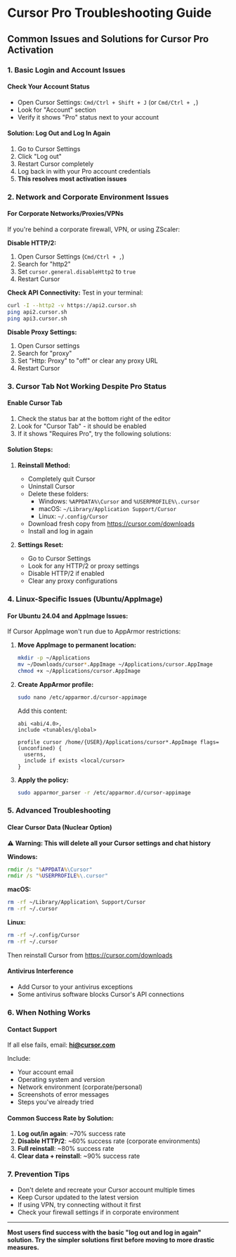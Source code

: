 # Cursor Pro Troubleshooting Guide

## Common Issues and Solutions for Cursor Pro Activation

### 1. **Basic Login and Account Issues**

#### Check Your Account Status
- Open Cursor Settings: `Cmd/Ctrl + Shift + J` (or `Cmd/Ctrl + ,`)
- Look for "Account" section
- Verify it shows "Pro" status next to your account

#### Solution: Log Out and Log In Again
1. Go to Cursor Settings
2. Click "Log out" 
3. Restart Cursor completely
4. Log back in with your Pro account credentials
5. **This resolves most activation issues**

### 2. **Network and Corporate Environment Issues**

#### For Corporate Networks/Proxies/VPNs
If you're behind a corporate firewall, VPN, or using ZScaler:

**Disable HTTP/2:**
1. Open Cursor Settings (`Cmd/Ctrl + ,`)
2. Search for "http2" 
3. Set `cursor.general.disableHttp2` to `true`
4. Restart Cursor

**Check API Connectivity:**
Test in your terminal:
```bash
curl -I --http2 -v https://api2.cursor.sh
ping api2.cursor.sh
ping api3.cursor.sh
```

**Disable Proxy Settings:**
1. Open Cursor settings
2. Search for "proxy"
3. Set "Http: Proxy" to "off" or clear any proxy URL
4. Restart Cursor

### 3. **Cursor Tab Not Working Despite Pro Status**

#### Enable Cursor Tab
1. Check the status bar at the bottom right of the editor
2. Look for "Cursor Tab" - it should be enabled
3. If it shows "Requires Pro", try the following solutions:

#### Solution Steps:
1. **Reinstall Method:**
   - Completely quit Cursor
   - Uninstall Cursor
   - Delete these folders:
     - Windows: `%APPDATA%\Cursor` and `%USERPROFILE%\.cursor`
     - macOS: `~/Library/Application Support/Cursor` 
     - Linux: `~/.config/Cursor`
   - Download fresh copy from https://cursor.com/downloads
   - Install and log in again

2. **Settings Reset:**
   - Go to Cursor Settings
   - Look for any HTTP/2 or proxy settings
   - Disable HTTP/2 if enabled
   - Clear any proxy configurations

### 4. **Linux-Specific Issues (Ubuntu/AppImage)**

#### For Ubuntu 24.04 and AppImage Issues:
If Cursor AppImage won't run due to AppArmor restrictions:

1. **Move AppImage to permanent location:**
   ```bash
   mkdir -p ~/Applications
   mv ~/Downloads/cursor*.AppImage ~/Applications/cursor.AppImage
   chmod +x ~/Applications/cursor.AppImage
   ```

2. **Create AppArmor profile:**
   ```bash
   sudo nano /etc/apparmor.d/cursor-appimage
   ```
   
   Add this content:
   ```
   abi <abi/4.0>,
   include <tunables/global>
   
   profile cursor /home/{USER}/Applications/cursor*.AppImage flags=(unconfined) {
     userns,
     include if exists <local/cursor>
   }
   ```

3. **Apply the policy:**
   ```bash
   sudo apparmor_parser -r /etc/apparmor.d/cursor-appimage
   ```

### 5. **Advanced Troubleshooting**

#### Clear Cursor Data (Nuclear Option)
⚠️ **Warning: This will delete all your Cursor settings and chat history**

**Windows:**
```cmd
rmdir /s "%APPDATA%\Cursor"
rmdir /s "%USERPROFILE%\.cursor"
```

**macOS:**
```bash
rm -rf ~/Library/Application\ Support/Cursor
rm -rf ~/.cursor
```

**Linux:**
```bash
rm -rf ~/.config/Cursor
rm -rf ~/.cursor
```

Then reinstall Cursor from https://cursor.com/downloads

#### Antivirus Interference
- Add Cursor to your antivirus exceptions
- Some antivirus software blocks Cursor's API connections

### 6. **When Nothing Works**

#### Contact Support
If all else fails, email: **hi@cursor.com**

Include:
- Your account email
- Operating system and version
- Network environment (corporate/personal)
- Screenshots of error messages
- Steps you've already tried

#### Common Success Rate by Solution:
1. **Log out/in again**: ~70% success rate
2. **Disable HTTP/2**: ~60% success rate (corporate environments)
3. **Full reinstall**: ~80% success rate
4. **Clear data + reinstall**: ~90% success rate

### 7. **Prevention Tips**

- Don't delete and recreate your Cursor account multiple times
- Keep Cursor updated to the latest version
- If using VPN, try connecting without it first
- Check your firewall settings if in corporate environment

---

**Most users find success with the basic "log out and log in again" solution. Try the simpler solutions first before moving to more drastic measures.**